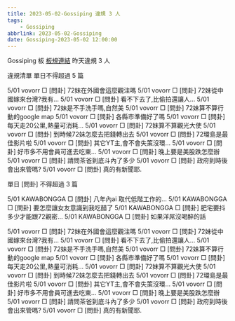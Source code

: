 ```yaml
---
title: 2023-05-02-Gossiping 違規 3 人
tags:
    - Gossiping
abbrlink: 2023-05-02-Gossiping
date: Gossiping-2023-05-02 12:00:00
---
```

Gossiping 板 [板規連結](https://www.ptt.cc/bbs/Gossiping/M.1637425085.A.07D.html)
昨天違規 3 人
<!-- more -->

違規清單
單日不得超過 5 篇

5/01 vovorr □ [問卦] 72妹在外國會這麼觀注嗎
5/01 vovorr □ [問卦] 72妹從中國嫁來台灣?我有…
5/01 vovorr □ [問卦] 看不下去了,比偷拍還讓人…
5/01 vovorr □ [問卦] 72妹是不手洗手嗎,自然美
5/01 vovorr □ [問卦] 72妹算不算行動的google map
5/01 vovorr □ [問卦] 各縣市準備好了嗎
5/01 vovorr □ [問卦] 每天走20公里,熱量可消耗…
5/01 vovorr □ [問卦] 72妹算不算觀光大使
5/01 vovorr □ [問卦] 到時候72妹怎麼去把錢轉出去
5/01 vovorr □ [問卦] 72環島是最佳影片啦
5/01 vovorr □ [問卦] 其它YT主,會不會失策沒環…
5/01 vovorr □ [問卦] 好市多不用會員可進去吃東…
5/01 vovorr □ [問卦] 晚上要是美股跌怎麼辦
5/01 vovorr □ [問卦] 請問茶爸到底斗內了多少
5/01 vovorr □ [問卦] 政府到時後會出來管嗎?
5/01 vovorr □ [問卦] 真的有新聞耶.

單日 [問卦] 不得超過 3 篇

5/01 KAWABONGGA □ [問卦] 八年內ai 取代低階工作的…
5/01 KAWABONGGA □ [問卦] 要怎麼讓女友意識到我吃醋了
5/01 KAWABONGGA □ [問卦] 肥宅要抖多少才能跟72親密…
5/01 KAWABONGGA □ [問卦] 如果洋屌沒喝醉的話

5/01 vovorr □ [問卦] 72妹在外國會這麼觀注嗎
5/01 vovorr □ [問卦] 72妹從中國嫁來台灣?我有…
5/01 vovorr □ [問卦] 看不下去了,比偷拍還讓人…
5/01 vovorr □ [問卦] 72妹是不手洗手嗎,自然美
5/01 vovorr □ [問卦] 72妹算不算行動的google map
5/01 vovorr □ [問卦] 各縣市準備好了嗎
5/01 vovorr □ [問卦] 每天走20公里,熱量可消耗…
5/01 vovorr □ [問卦] 72妹算不算觀光大使
5/01 vovorr □ [問卦] 到時候72妹怎麼去把錢轉出去
5/01 vovorr □ [問卦] 72環島是最佳影片啦
5/01 vovorr □ [問卦] 其它YT主,會不會失策沒環…
5/01 vovorr □ [問卦] 好市多不用會員可進去吃東…
5/01 vovorr □ [問卦] 晚上要是美股跌怎麼辦
5/01 vovorr □ [問卦] 請問茶爸到底斗內了多少
5/01 vovorr □ [問卦] 政府到時後會出來管嗎?
5/01 vovorr □ [問卦] 真的有新聞耶.